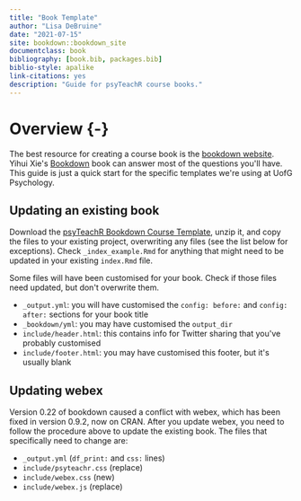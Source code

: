 ```yaml
--- 
title: "Book Template"
author: "Lisa DeBruine"
date: "2021-07-15"
site: bookdown::bookdown_site
documentclass: book
bibliography: [book.bib, packages.bib]
biblio-style: apalike
link-citations: yes
description: "Guide for psyTeachR course books."
---
```




# Overview {-}

The best resource for creating a course book is the [bookdown website](https://bookdown.org/). Yihui Xie's [Bookdown](https://bookdown.org/yihui/bookdown/) book can answer most of the questions you'll have. This guide is just a quick start for the specific templates we're using at UofG Psychology.

## Updating an existing book

Download the [psyTeachR Bookdown Course Template](files/book-template.zip), unzip it, and copy the files to your existing project, overwriting any files (see the list below for exceptions). Check `_index_example.Rmd` for anything that might need to be updated in your existing `index.Rmd` file.

Some files will have been customised for your book. Check if those files need updated, but don't overwrite them.

* `_output.yml`: you will have customised the `config: before:` and `config: after:` sections for your book title
* `_bookdown/yml`: you may have customised the `output_dir`
* `include/header.html`: this contains info for Twitter sharing that you've probably customised
* `include/footer.html`: you may have customised this footer, but it's usually blank


## Updating webex

Version 0.22 of bookdown caused a conflict with webex, which has been fixed in version 0.9.2, now on CRAN. After you update webex, you need to follow the procedure above to update the existing book. The files that specifically need to change are:

* `_output.yml` (`df_print:` and `css:` lines)
* `include/psyteachr.css` (replace)
* `include/webex.css` (new)
* `include/webex.js` (replace)
